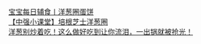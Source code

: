   
[宝宝每日辅食丨洋葱圈蛋饼](http://www.dianyue.me/archives/719/8qpzd87bq2c55xxd/)  
[【中强小课堂】培根芝士洋葱圈](http://www.dianyue.me/archives/401/ruykemek0jqmjwr3/)  
[洋葱别炒着吃！这么做好吃到让你流泪，一出锅就被抢光！](http://www.dianyue.me/archives/596/ksc3sigg1vyq8xfo/)